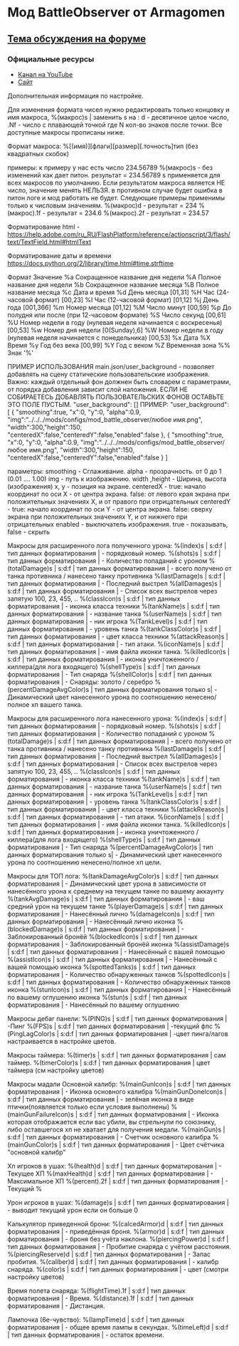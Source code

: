 # Мод BattleObserver от Armagomen #
## [Тема обсуждения на форуме](http://forum.worldoftanks.ru/index.php?/topic/1385404-1500-battle-observer-1210-06052019/) ##

### Официальные ресурсы ###

* [Канал на YouTube](https://www.youtube.com/channel/UCIksyJfDn5bOoig4iO7BKEA)
* [Сайт](http://armagomen.bb-t.tu)

Дополнительная информация по настройке.

Для изменения формата чисел нужно редактировать только концовку и имя макроса, %(макрос)s | заменить s на : d - десятичное целое число, .Nf - число с плавающей точкой где N кол-во знаков после точки.
Все доступные макросы прописаны ниже.

Формат макроса: %[(имя)][флаги][размер][.точность]тип (без квадратных скобок)

примеры:
к примеру у нас есть число 234.56789
%(макрос)s - без изменений как дает питон. результат = 234.56789
s применяется для всех макросов по умолчанию.
Если результатом макроса является НЕ число, значение менять НЕЛЬЗЯ. в противном случае будет ошибка в питон логе и мод работать не будет.
Следующие примеры применимы только к числовым значениям.
%(макрос)d - результат = 234
%(макрос).1f - результат = 234.6
%(макрос).2f - результат = 234.57

Форматирование html - https://help.adobe.com/ru_RU/FlashPlatform/reference/actionscript/3/flash/text/TextField.html#htmlText

Форматирование даты и времени https://docs.python.org/2/library/time.html#time.strftime

Формат	Значение
%a	Сокращенное название дня недели
%A	Полное название дня недели
%b	Сокращенное название месяца
%B	Полное название месяца
%c	Дата и время
%d	День месяца [01,31]
%H	Час (24-часовой формат) [00,23]
%I	Час (12-часовой формат) [01,12]
%j	День года [001,366]
%m	Номер месяца [01,12]
%M	Число минут [00,59]
%p	До полудня или после (при 12-часовом формате)
%S	Число секунд [00,61]
%U	Номер недели в году (нулевая неделя начинается с воскресенья) [00,53]
%w	Номер дня недели [0(Sunday),6]
%W	Номер недели в году (нулевая неделя начинается с понедельника) [00,53]
%x	Дата
%X	Время
%y	Год без века [00,99]
%Y	Год с веком
%Z	Временная зона
%%	Знак '%'

ПРИМЕР ИСПОЛЬЗОВАНИЯ main.json/user_background - позволяет добавлять на сцену статические пользовательские изображения.
Важно: каждый отдельный фон должнен быть словарем c параметрами, от порядка добавления зависит слой наложения.
ЕСЛИ НЕ СОБИРАЕТЕСЬ ДОБАВЛЯТЬ ПОЛЬЗОВАТЕЛЬСКИХ ФОНОВ ОСТАВЬТЕ ЭТО ПОЛЕ ПУСТЫМ. "user_background": []
ПРИМЕР:
"user_background": [
  {
   "smoothing":true, "x":0, "y":0, "alpha":0.9,
   "img":"../../../mods/configs/mod_battle_observer/любое имя.png",
   "width":300,"height":150,
   "centeredX":false,"centeredY":false,"enabled":false
  },
  {
   "smoothing":true, "x":0, "y":0, "alpha":0.9,
   "img":"../../../mods/configs/mod_battle_observer/любое имя.png",
   "width":300,"height":150,
   "centeredX":false,"centeredY":false,"enabled":false
  }
]

параметры: 
  smoothing - Сглаживание.
  alpha - прозрачность. от 0 до 1 (0.01 .... 1.00)
  img - путь к изображению.
  width ,height - Ширина, высота (изображения)
  x, y - позиция на экране.
  centeredX - true: начало координат по оси X - от центра экрана. false: от левого края экрана при положительных значениях X, и от правого при отрицательных
  centeredY - true: начало координат по оси Y - от центра экрана. false: сверху экрана при положительных значениях Y, и от нижнего при отрицательных
  enabled - выключатель изображения. true - показывать, false - скрыть


Макросы для расширенного лога полученного урона:
%(index)s          | s:d:f | тип данных форматирования | - порядковый номер.
%(shots)s          | s:d:f | тип данных форматирования | - Количество попаданий с уроном
%(totalDamage)s    | s:d:f | тип данных форматирования | - всего получено от танка противника / нанесено танку противника
%(lastDamage)s     | s:d:f | тип данных форматирования | - Последний выстрел
%(allDamages)s     | s:d:f | тип данных форматирования | - Список всех выстрелов через запятую 100, 23, 455, ..
%(classIcon)s      | s:d:f | тип данных форматирования | - иконка класса техники
%(tankName)s       | s:d:f | тип данных форматирования | - название танка
%(userName)s       | s:d:f | тип данных форматирования | - ник игрока
%(TankLevel)s      | s:d:f | тип данных форматирования | - уровень танка
%(tankClassColor)s | s:d:f | тип данных форматирования | - цвет класса техники
%(attackReason)s   | s:d:f | тип данных форматирования | - тип атаки.
%(iconName)s       | s:d:f | тип данных форматирования | - имя файла иконки танка.
%(killedIcon)s     | s:d:f | тип данных форматирования | - иконка уничтоженного / киллера(для лога входящего)
%(shellType)s      | s:d:f | тип данных форматирования | - Тип снаряда
%(shellColor)s     | s:d:f | тип данных форматирования | - Снаряды: золото / серебро
%(percentDamageAvgColor)s  | тип данных форматирования только s| - Динамический цвет нанесенного урона по соотношению ненесено/полное хп вашего танка.

Макросы для расширенного лога нанесенного урона:
%(index)s          | s:d:f | тип данных форматирования | - порядковый номер.
%(shots)s          | s:d:f | тип данных форматирования | - Количество попаданий с уроном
%(totalDamage)s    | s:d:f | тип данных форматирования | - всего получено от танка противника / нанесено танку противника
%(lastDamage)s     | s:d:f | тип данных форматирования | - Последний выстрел
%(allDamages)s     | s:d:f | тип данных форматирования | - Список всех выстрелов через запятую 100, 23, 455, ..
%(classIcon)s      | s:d:f | тип данных форматирования | - иконка класса техники
%(tankName)s       | s:d:f | тип данных форматирования | - название танка
%(userName)s       | s:d:f | тип данных форматирования | - ник игрока
%(TankLevel)s      | s:d:f | тип данных форматирования | - уровень танка
%(tankClassColor)s | s:d:f | тип данных форматирования | - цвет класса техники
%(attackReason)s   | s:d:f | тип данных форматирования | - тип атаки.
%(iconName)s       | s:d:f | тип данных форматирования | - имя файла иконки танка.
%(killedIcon)s     | s:d:f | тип данных форматирования | - иконка уничтоженного / киллера(для лога входящего)
%(shellType)s      | s:d:f | тип данных форматирования | - Тип снаряда
%(percentDamageAvgColor)s  | тип данных форматирования только s| - Динамический цвет нанесенного урона по соотношению ненесено/полное хп цели.

Макросы для ТОП лога:
%(tankDamageAvgColor)s | s:d:f | тип данных форматирования | - Динамический цвет урона в зависимости от нанесённого урона к среднему на текущем танке по вашему аккаунту
%(tankAvgDamage)s      | s:d:f | тип данных форматирования | - ваш средний урон на текущем танке
%(playerDamage)s       | s:d:f | тип данных форматирования | - Нанесённый лично
%(damageIcon)s         | s:d:f | тип данных форматирования | - Нанесённый лично иконка
%(blockedDamage)s      | s:d:f | тип данных форматирования | - Заблокированный бронёй
%(blockedIcon)s        | s:d:f | тип данных форматирования | - Заблокированный бронёй иконка
%(assistDamage)s       | s:d:f | тип данных форматирования | - Нанесённый с вашей помощью
%(assistIcon)s         | s:d:f | тип данных форматирования | - Нанесённый с вашей помощью иконка
%(spottedTanks)s       | s:d:f | тип данных форматирования | - Количество обнаруженных танков
%(spottedIcon)s        | s:d:f | тип данных форматирования | - Количество обнаруженных танков иконка
%(stunIcon)s           | s:d:f | тип данных форматирования | - Нанесённый по вашему оглушению иконка
%(stun)s               | s:d:f | тип данных форматирования | - Нанесённый по вашему оглушению

Макросы дебаг панели:
%(PING)s               | s:d:f | тип данных форматирования | -Пинг
%(FPS)s                | s:d:f | тип данных форматирования | -текущий фпс
%(PingLagColor)s       | s:d:f | тип данных форматирования | -цвет пинга/лагов настраивается в настройке цветов.

Макросы таймера:
%(timer)s              | s:d:f | тип данных форматирования | сам таймер.
%(timerColor)s         | s:d:f | тип данных форматирования | цвет таймера (см настройку цветов)

Макросы мадали Основной калибр:
%(mainGunIcon)s        | s:d:f | тип данных форматирования | - Иконка основного калибра
%(mainGunDoneIcon)s    | s:d:f | тип данных форматирования | - зелёная иконка в виде птички(появляется только если условия выполнены)
%(mainGunFailureIcon)s | s:d:f | тип данных форматирования | - Иконка которая отображается если вас убили, вы стрельнули по союзнику, либо оставшегося хп не хватает для получения медали.
%(mainGun)s            | s:d:f | тип данных форматирования | - Счетчик основного калибра
%(mainGunColor)s       | s:d:f | тип данных форматирования | - Цвет счётчика \"основной калибр\"

Хп игроков в ушах:
%(health)d             | s:d:f | тип данных форматирования | - Текущее ХП
%(maxHealth)d          | s:d:f | тип данных форматирования | - Максимальное ХП
%(percent).2f          | s:d:f | тип данных форматирования | - Текущий %

Урон игроков в ушах:
%(damage)s             | s:d:f | тип данных форматирования | - выводит текущий урон если он больше 0

Калькулятор приведенной брони:
%(calcedArmor)d        | s:d:f | тип данных форматирования | - приведённая броня.
%(armor)d              | s:d:f | тип данных форматирования | - броня без учёта наклона.
%(piercingPower)d      | s:d:f | тип данных форматирования | - Пробитие снаряда с учётом расстояния.
%(piercingReserve)d    | s:d:f | тип данных форматирования | - Запас пробития.
%(caliber)d            | s:d:f | тип данных форматирования | - калибр снаряда.
%(color)s              | s:d:f | тип данных форматирования | - цвет (смотри настройку цветов)

Время полета снаряда:
%(flightTime).1f       | s:d:f | тип данных форматирования | - Время.
%(distance).1f         | s:d:f | тип данных форматирования | - Дистанция.

Лампочка (6е-чувство):
%(lampTime)d           | s:d:f | тип данных форматирования | - общее время лампы в секундах.
%(timeLeft)d           | s:d:f | тип данных форматирования | - остаток времени.
